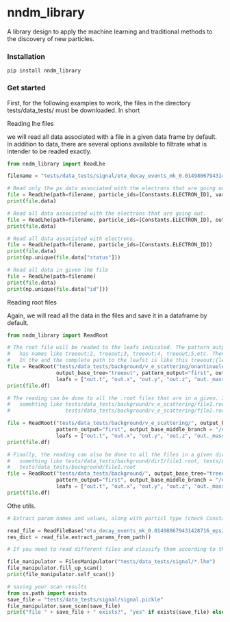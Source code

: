 # nndm_library
A library design to apply the machine learning and traditional methods to the discovery of new particles.

### Installation
```
pip install nndm_library
```

### Get started
First, for the following examples to work, the files in the directory tests/data_tests/ must be downloaded. In short

Reading lhe files

we will read all data associated with a file in a given data frame by default. In addition to data, there are several
options available to filtrate what is intender to be readed exactly. 

```Python
from nndm_library import ReadLhe

filename = "tests/data_tests/signal/eta_decay_events_mk_0.014980679431428716_eps2_3.8832099149961855e-09.lhe"

# Read only the px data associated with the electrons that are going out.
file = ReadLhe(path=filename, particle_ids=[Constants.ELECTRON_ID], var_of_interest=['px'], outgoing=True)
print(file.data)

# Read all data associated with the electrons that are going out.
file = ReadLhe(path=filename, particle_ids=[Constants.ELECTRON_ID], outgoing=True)
print(file.data)

# Read all data associated with electrons.
file = ReadLhe(path=filename, particle_ids=[Constants.ELECTRON_ID])
print(file.data)
print(np.unique(file.data["status"]))

# Read all data in given lhe file
file = ReadLhe(path=filename)
print(file.data)
print(np.unique(file.data["id"]))
```

Reading root files

Again, we will read all the data in the files and save it in a dataframe by default.

```Python
from nndm_library import ReadRoot

# The root file will be readed to the leafs indicated. The pattern_output first indicates that if the a same root file
#   has names like treeout;2, treeout;3, treeout;4, treeout;5,etc. Then, the one with the lest nomber will be chosen.
#   In the and the complete path to the leafst is like this treeout;{lest_number}/output_base_middle_branch/leaf
file = ReadRoot("tests/data_tests/background/v_e_scattering/onantinuelepton10125.root",
                output_base_tree="treeout", pattern_output="first", output_base_middle_branch = "/e/out",
                leafs = ["out.t", "out.x", "out.y", "out.z", "out._mass"])
print(file.df)

# The reading can be done to all the .root files that are in a given. In the below example they will be
#   somehting like tests/data_tests/background/v_e_scattering/file1.root,
#                  tests/data_tests/background/v_e_scattering/file2.root.

file = ReadRoot("tests/data_tests/background/v_e_scattering/", output_base_tree="treeout", 
                pattern_output="first", output_base_middle_branch = "/e/out",
                leafs = ["out.t", "out.x", "out.y", "out.z", "out._mass"])
print(file.df)

# Finally, the reading can also be done to all the files in a given directory recursively. In the example below, it is
#   something like tests/data_tests/background/dir1/file1.root, tests/data_tests/background/dir2/file1.root,
#   tests/data_tests/background/file1.root
file = ReadRoot("tests/data_tests/background/", output_base_tree="treeout", 
                pattern_output="first", output_base_middle_branch = "/e/out",
                leafs = ["out.t", "out.x", "out.y", "out.z", "out._mass"], recursive=True)
print(file.df)
```

Othe utils. 

```Python
# Extract param names and values, along with particl type (check Constants class for the last)

read_file = ReadFileBase("eta_decay_events_mk_0.014980679431428716_eps2_3.883209914996183e-10.lhe")
res_dict = read_file.extract_params_from_path()

# If you need to read different files and classify them according to their parameters.

file_manipulator = FilesManipulator("tests/data_tests/signal/*.lhe")
file_manipulator.fill_up_scan()
print(file_manipulator.self_scan())

# saving your scan results
from os.path import exists
save_file = "tests/data_tests/signal/signal.pickle"
file_manipulator.save_scan(save_file)
print("file " + save_file + " exists?", "yes" if exists(save_file) else "no")
```
